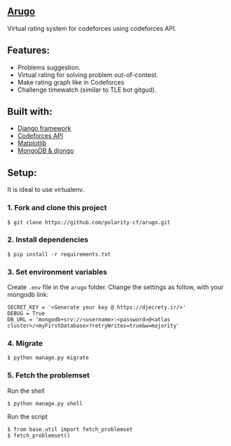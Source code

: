 ## [Arugo](https://arugo.herokuapp.com/)

Virtual rating system for codeforces using codeforces API.

## Features:

- Problems suggestion.
- Virtual rating for solving problem out-of-contest.
- Make rating graph like in Codeforces
- Challenge timewatch (similar to TLE bot gitgud).

## Built with:

- [Django framework](https://www.djangoproject.com/)
- [Codeforces API](https://codeforces.com/apiHelp)
- [Matplotlib](https://matplotlib.org/)
- [MongoDB & djongo](https://www.mongodb.com/compatibility/mongodb-and-django)

## Setup:

It is ideal to use virtualenv.

### 1. Fork and clone this project

```
$ git clone https://github.com/polarity-cf/arugo.git
```

### 2. Install dependencies

```
$ pip install -r requirements.txt
```

### 3. Set environment variables

Create ```.env``` file in the ```arugo``` folder.
Change the settings as follow, with your mongodb link:

```
SECRET_KEY = '<Generate your key @ https://djecrety.ir/>'
DEBUG = True
DB_URL = 'mongodb+srv://<username>:<password>@<atlas cluster>/<myFirstDatabase>?retryWrites=true&w=majority'
```

### 4. Migrate

```
$ python manage.py migrate
```

### 5. Fetch the problemset

Run the shell

```
$ python manage.py shell
```

Run the script

```
$ from base.util import fetch_problemset
$ fetch_problemset()
```
